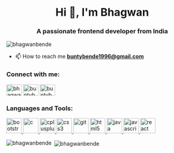 <h1 align="center">Hi 👋, I'm Bhagwan</h1>
<h3 align="center">A passionate frontend developer from India</h3>

<p align="left"> <img src="https://komarev.com/ghpvc/?username=bhagwanbende&label=Profile%20views&color=0e75b6&style=flat" alt="bhagwanbende" /> </p>

- 📫 How to reach me **buntybende1996@gmail.com**

<h3 align="left">Connect with me:</h3>
<p align="left">
<a href="https://linkedin.com/in/bhagwanbende" target="blank"><img align="center" src="https://cdn.jsdelivr.net/npm/simple-icons@3.0.1/icons/linkedin.svg" alt="bhagwanbende" height="30" width="40" /></a>
<a href="https://fb.com/buntybende" target="blank"><img align="center" src="https://cdn.jsdelivr.net/npm/simple-icons@3.0.1/icons/facebook.svg" alt="buntybende" height="30" width="40" /></a>
<a href="https://instagram.com/buntybende_10" target="blank"><img align="center" src="https://cdn.jsdelivr.net/npm/simple-icons@3.0.1/icons/instagram.svg" alt="buntybende_10" height="30" width="40" /></a>
</p>

<h3 align="left">Languages and Tools:</h3>
<p align="left"> <a href="https://getbootstrap.com" target="_blank"> <img src="https://devicons.github.io/devicon/devicon.git/icons/bootstrap/bootstrap-plain.svg" alt="bootstrap" width="40" height="40"/> </a> <a href="https://www.cprogramming.com/" target="_blank"> <img src="https://devicons.github.io/devicon/devicon.git/icons/c/c-original.svg" alt="c" width="40" height="40"/> </a> <a href="https://www.w3schools.com/cpp/" target="_blank"> <img src="https://devicons.github.io/devicon/devicon.git/icons/cplusplus/cplusplus-original.svg" alt="cplusplus" width="40" height="40"/> </a> <a href="https://www.w3schools.com/css/" target="_blank"> <img src="https://devicons.github.io/devicon/devicon.git/icons/css3/css3-original-wordmark.svg" alt="css3" width="40" height="40"/> </a> <a href="https://git-scm.com/" target="_blank"> <img src="https://www.vectorlogo.zone/logos/git-scm/git-scm-icon.svg" alt="git" width="40" height="40"/> </a> <a href="https://www.w3.org/html/" target="_blank"> <img src="https://devicons.github.io/devicon/devicon.git/icons/html5/html5-original-wordmark.svg" alt="html5" width="40" height="40"/> </a> <a href="https://www.java.com" target="_blank"> <img src="https://devicons.github.io/devicon/devicon.git/icons/java/java-original-wordmark.svg" alt="java" width="40" height="40"/> </a> <a href="https://developer.mozilla.org/en-US/docs/Web/JavaScript" target="_blank"> <img src="https://devicons.github.io/devicon/devicon.git/icons/javascript/javascript-original.svg" alt="javascript" width="40" height="40"/> </a> <a href="https://reactjs.org/" target="_blank"> <img src="https://devicons.github.io/devicon/devicon.git/icons/react/react-original-wordmark.svg" alt="react" width="40" height="40"/> </a> </p>

<p><img align="left" src="https://github-readme-stats.vercel.app/api/top-langs?username=bhagwanbende&show_icons=true&locale=en&layout=compact" alt="bhagwanbende" /></p>

<p>&nbsp;<img align="center" src="https://github-readme-stats.vercel.app/api?username=bhagwanbende&show_icons=true&locale=en" alt="bhagwanbende" /></p>

